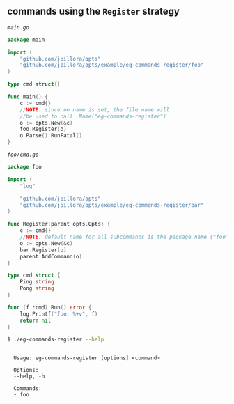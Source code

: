 ## commands using the `Register` strategy

_`main.go`_

<!--tmpl,chomp,code=go:cat main.go -->
``` go 
package main

import (
	"github.com/jpillora/opts"
	"github.com/jpillora/opts/example/eg-commands-register/foo"
)

type cmd struct{}

func main() {
	c := cmd{}
	//NOTE: since no name is set, the file name will
	//be used to call .Name("eg-commands-register")
	o := opts.New(&c)
	foo.Register(o)
	o.Parse().RunFatal()
}
```
<!--/tmpl-->

_`foo/cmd.go`_

<!--tmpl,chomp,code=go:cat foo/cmd.go -->
``` go 
package foo

import (
	"log"

	"github.com/jpillora/opts"
	"github.com/jpillora/opts/example/eg-commands-register/bar"
)

func Register(parent opts.Opts) {
	c := cmd{}
	//NOTE: default name for all subcommands is the package name ("foo")
	o := opts.New(&c)
	bar.Register(o)
	parent.AddCommand(o)
}

type cmd struct {
	Ping string
	Pong string
}

func (f *cmd) Run() error {
	log.Printf("foo: %+v", f)
	return nil
}
```
<!--/tmpl-->

```sh
$ ./eg-commands-register --help
```

<!--tmpl,chomp,code=plain:go build -o eg-commands-register && ./eg-commands-register --help && rm eg-commands-register -->
``` plain 

  Usage: eg-commands-register [options] <command>

  Options:
  --help, -h

  Commands:
  • foo

```
<!--/tmpl-->
